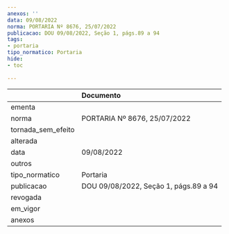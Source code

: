```yaml
---
anexos: ''
data: 09/08/2022
norma: PORTARIA Nº 8676, 25/07/2022
publicacao: DOU 09/08/2022, Seção 1, págs.89 a 94
tags:
- portaria
tipo_normatico: Portaria
hide: 
- toc 
 
---
```


|                    | Documento                             |
|:-------------------|:--------------------------------------|
| ementa             |                                       |
| norma              | PORTARIA Nº 8676, 25/07/2022          |
| tornada_sem_efeito |                                       |
| alterada           |                                       |
| data               | 09/08/2022                            |
| outros             |                                       |
| tipo_normatico     | Portaria                              |
| publicacao         | DOU 09/08/2022, Seção 1, págs.89 a 94 |
| revogada           |                                       |
| em_vigor           |                                       |
| anexos             |                                       |